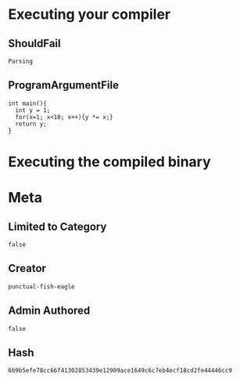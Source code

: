 # Executing your compiler

## ShouldFail

```
Parsing
```

## ProgramArgumentFile

```
int main(){
  int y = 1;
  for(x=1; x<10; x++){y *= x;}
  return y;
}

```

# Executing the compiled binary

# Meta

## Limited to Category

```
false
```

## Creator

```
punctual-fish-eagle
```

## Admin Authored

```
false
```

## Hash

```
6b9b5efe78cc66f41302853439e12909ace1649c6c7eb4ecf18cd2fe44446cc9
```
